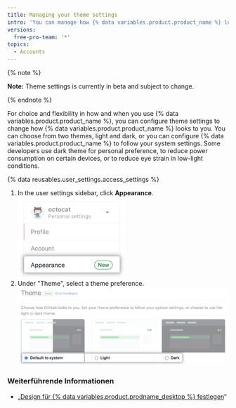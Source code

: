 ```yaml
---
title: Managing your theme settings
intro: 'You can manage how {% data variables.product.product_name %} looks to you by setting a theme preference that either follows your system settings or always uses light mode or dark mode.'
versions:
  free-pro-team: '*'
topics:
  - Accounts
---
```


{% note %}

**Note:** Theme settings is currently in beta and subject to change.

{% endnote %}

For choice and flexibility in how and when you use {% data variables.product.product_name %}, you can configure theme settings to change how {% data variables.product.product_name %} looks to you. You can choose from two themes, light and dark, or you can configure {% data variables.product.product_name %} to follow your system settings. Some developers use dark theme for personal preference, to reduce power consumption on certain devices, or to reduce eye strain in low-light conditions.

{% data reusables.user_settings.access_settings %}
1. In the user settings sidebar, click **Appearance**. !["Appearance" tab in user settings sidebar](/assets/images/help/settings/appearance-tab.png)
1. Under "Theme", select a theme preference. ![Radio buttons for theme settings](/assets/images/help/settings/theme-settings-radio-buttons.png)

### Weiterführende Informationen

- „[Design für {% data variables.product.prodname_desktop %} festlegen](/desktop/installing-and-configuring-github-desktop/setting-a-theme-for-github-desktop)“
